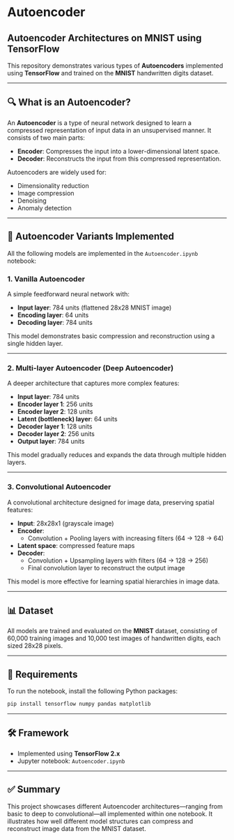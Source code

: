 # Autoencoder

## Autoencoder Architectures on MNIST using TensorFlow

This repository demonstrates various types of **Autoencoders** implemented using **TensorFlow** and trained on the **MNIST** handwritten digits dataset.

---

## 🔍 What is an Autoencoder?

An **Autoencoder** is a type of neural network designed to learn a compressed representation of input data in an unsupervised manner. It consists of two main parts:

- **Encoder**: Compresses the input into a lower-dimensional latent space.
- **Decoder**: Reconstructs the input from this compressed representation.

Autoencoders are widely used for:

- Dimensionality reduction
- Image compression
- Denoising
- Anomaly detection

---

## 🧠 Autoencoder Variants Implemented

All the following models are implemented in the `Autoencoder.ipynb` notebook:

### 1. Vanilla Autoencoder

A simple feedforward neural network with:

- **Input layer**: 784 units (flattened 28x28 MNIST image)
- **Encoding layer**: 64 units
- **Decoding layer**: 784 units

This model demonstrates basic compression and reconstruction using a single hidden layer.

---

### 2. Multi-layer Autoencoder (Deep Autoencoder)

A deeper architecture that captures more complex features:

- **Input layer**: 784 units
- **Encoder layer 1**: 256 units
- **Encoder layer 2**: 128 units
- **Latent (bottleneck) layer**: 64 units
- **Decoder layer 1**: 128 units
- **Decoder layer 2**: 256 units
- **Output layer**: 784 units

This model gradually reduces and expands the data through multiple hidden layers.

---

### 3. Convolutional Autoencoder

A convolutional architecture designed for image data, preserving spatial features:

- **Input**: 28x28x1 (grayscale image)
- **Encoder**:
  - Convolution + Pooling layers with increasing filters (64 → 128 → 64)
- **Latent space**: compressed feature maps
- **Decoder**:
  - Convolution + Upsampling layers with filters (64 → 128 → 256)
  - Final convolution layer to reconstruct the output image

This model is more effective for learning spatial hierarchies in image data.

---

## 📊 Dataset

All models are trained and evaluated on the **MNIST** dataset, consisting of 60,000 training images and 10,000 test images of handwritten digits, each sized 28x28 pixels.

---

## 🧩 Requirements

To run the notebook, install the following Python packages:

```bash
pip install tensorflow numpy pandas matplotlib
```
---

## 🛠️ Framework

- Implemented using **TensorFlow 2.x**
- Jupyter notebook: `Autoencoder.ipynb`

---

## ✅ Summary

This project showcases different Autoencoder architectures—ranging from basic to deep to convolutional—all implemented within one notebook. It illustrates how well different model structures can compress and reconstruct image data from the MNIST dataset.
